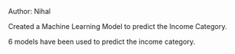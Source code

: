 Author: Nihal 

Created a Machine Learning Model to predict the Income Category.

6 models have been used to predict the income category.
